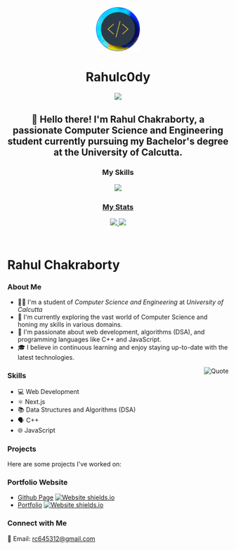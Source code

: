 <div align="center">
  <a href="https://portfolio-webapp.framer.ai">
    <img
      src="logo.png"
      alt="rahulc0dy"
      height="100"
    />
  </a>
  <h1>
    <b>
      Rahulc0dy
    </b>
  </h1>
  <b>
      <img src="https://svg-banners.vercel.app/api?type=typeWriter&text1=Rahul%20Chakraborty%20👨‍💻&width=1200&height=200"/>
    <h2>
      👋 Hello there! I'm Rahul Chakraborty, a passionate Computer Science and Engineering student currently pursuing my Bachelor's degree at the University of Calcutta.
    </h2>
  </b>
<p align="center">
  <h3>My Skills</h3>
  <div>
    <a href="https://skillicons.dev">
      <img src="https://skillicons.dev/icons?i=c,cpp,js,html,css,tailwind,nodejs,react,nextjs,git,github,docker,vscode,bash,linux"/>
    </a>
  </div>
  <a href="https://rahulc0dy.github.io" align="center">
  <h3>My Stats</h3>
    <img src="https://github-readme-stats.vercel.app/api?username=rahulc0dy&show_icons=true&theme=one_dark_pro&title_color=#fff#gh-dark-mode-only" height="175"/>
      <img src="https://github-readme-stats.vercel.app/api/top-langs/?username=rahulc0dy&layout=compact&theme=one_dark_pro" height="175"/>
  </a>

</p>
<br />
</div>

# Rahul Chakraborty

### About Me
- 🧑‍🎓 I'm a student of *Computer Science and Engineering* at *University of Calcutta*
- 🔭 I'm currently exploring the vast world of Computer Science and honing my skills in various domains.
- 🌱 I'm passionate about web development, algorithms (DSA), and programming languages like C++ and JavaScript.
- 🎓 I believe in continuous learning and enjoy staying up-to-date with the latest technologies.
  
<img alt="Quote" src="https://quotes-github-readme.vercel.app/api?theme=nord&quote=Think%20Twice,%20Code%20Once;"  align="right"/>

### Skills
- 💻 Web Development
- ⚛️ Next.js
- 📚 Data Structures and Algorithms (DSA)
- 🗣️ C++
- 🌐 JavaScript

### Projects
Here are some projects I've worked on:

### Portfolio Website

- [Github Page](https://rahulcd0y.github.io) [![Website shields.io](https://img.shields.io/website-up-down-green-red/http/shields.io.svg)](http://rahulc0dy.github.io)
- [Portfolio](https://portfolio-webapp.framer.ai) [![Website shields.io](https://img.shields.io/website-up-down-green-red/http/shields.io.svg)](https://portfolio-webapp.framer.ai)

### Connect with Me
📧 Email: rc645312@gmail.com

